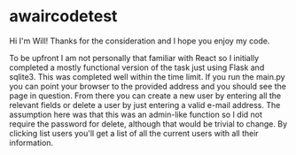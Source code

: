 # awaircodetest
Hi I'm Will! Thanks for the consideration and I hope you enjoy my code.

To be upfront I am not personally that familiar with React so I initially completed a mostly functional version of the task just using Flask and sqlite3. This was completed well within the time limit. If you run the main.py you can point your browser to the provided address and you should see the page in question. From there you can create a new user by entering all the relevant fields or delete a user by just entering a valid e-mail address. The assumption here was that this was an admin-like function so I did not require the password for delete, although that would be trivial to change. By clicking list users you'll get a list of all the current users with all their information.
